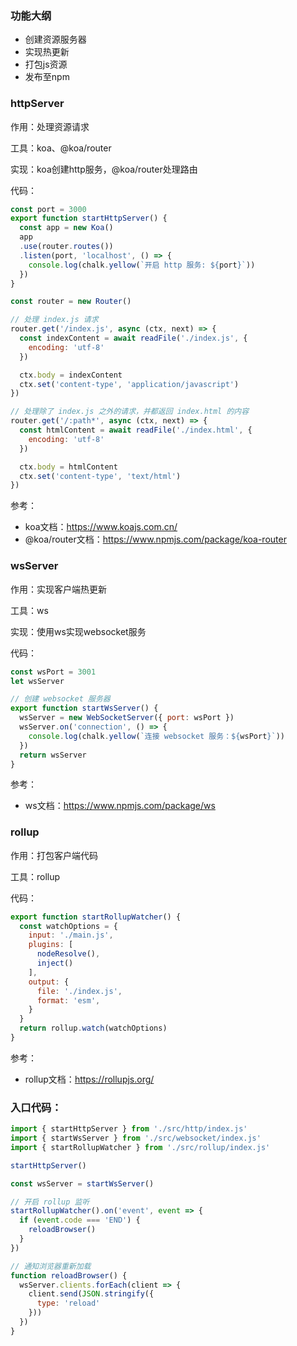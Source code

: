 ### 功能大纲

* 创建资源服务器
* 实现热更新
* 打包js资源
* 发布至npm

### httpServer
作用：处理资源请求

工具：koa、@koa/router

实现：koa创建http服务，@koa/router处理路由

代码：
```javascript
const port = 3000
export function startHttpServer() {
  const app = new Koa()
  app
  .use(router.routes())
  .listen(port, 'localhost', () => {
    console.log(chalk.yellow(`开启 http 服务: ${port}`))
  })
}
```

```javascript
const router = new Router()

// 处理 index.js 请求
router.get('/index.js', async (ctx, next) => {
  const indexContent = await readFile('./index.js', {
    encoding: 'utf-8'
  })

  ctx.body = indexContent
  ctx.set('content-type', 'application/javascript')
})

// 处理除了 index.js 之外的请求，并都返回 index.html 的内容
router.get('/:path*', async (ctx, next) => {
  const htmlContent = await readFile('./index.html', {
    encoding: 'utf-8'
  })

  ctx.body = htmlContent
  ctx.set('content-type', 'text/html')
})
```

参考：
* koa文档：<a href="https://www.koajs.com.cn/">https://www.koajs.com.cn/</a>
* @koa/router文档：<a href="https://www.npmjs.com/package/koa-router">https://www.npmjs.com/package/koa-router</a>

### wsServer
作用：实现客户端热更新

工具：ws

实现：使用ws实现websocket服务

代码：
```javascript
const wsPort = 3001
let wsServer

// 创建 websocket 服务器
export function startWsServer() {
  wsServer = new WebSocketServer({ port: wsPort })
  wsServer.on('connection', () => {
    console.log(chalk.yellow(`连接 websocket 服务：${wsPort}`))
  })
  return wsServer
}
```

参考：
* ws文档：<a href="https://www.npmjs.com/package/ws">https://www.npmjs.com/package/ws</a>


### rollup
作用：打包客户端代码

工具：rollup

代码：
```javascript
export function startRollupWatcher() {
  const watchOptions = {
    input: './main.js',
    plugins: [
      nodeResolve(),
      inject()
    ],
    output: {
      file: './index.js',
      format: 'esm',
    }
  }
  return rollup.watch(watchOptions)
}
```

参考：
* rollup文档：<a href="https://rollupjs.org/">https://rollupjs.org/</a>

### 入口代码：
```javascript
import { startHttpServer } from './src/http/index.js'
import { startWsServer } from './src/websocket/index.js'
import { startRollupWatcher } from './src/rollup/index.js'

startHttpServer()

const wsServer = startWsServer()

// 开启 rollup 监听
startRollupWatcher().on('event', event => {
  if (event.code === 'END') {
    reloadBrowser()
  }
})

// 通知浏览器重新加载
function reloadBrowser() {
  wsServer.clients.forEach(client => {
    client.send(JSON.stringify({
      type: 'reload'
    }))
  })
}
```